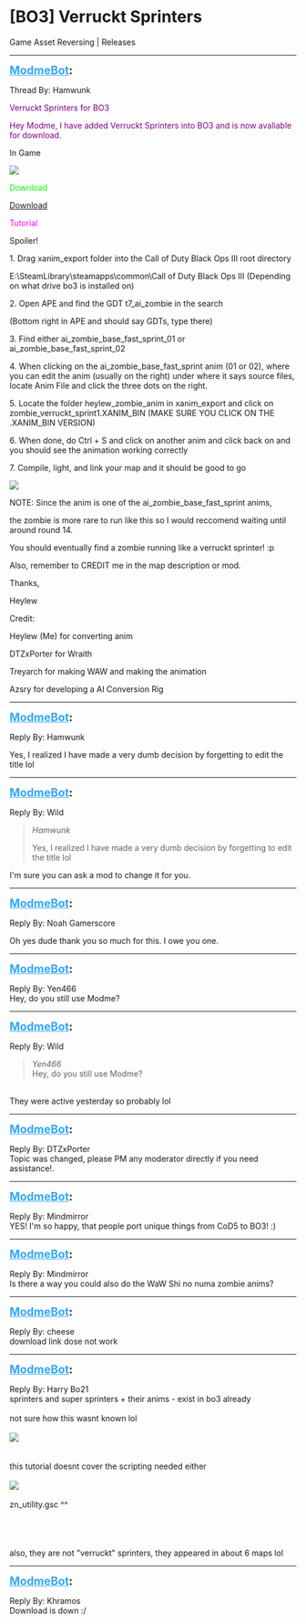 # [BO3] Verruckt Sprinters
Game Asset Reversing | Releases

---
<strong style="font-size: 1.4em;"><span style="text-decoration: underline;text-decoration-color: #34a7f9;"><span style="color:#34a7f9;">ModmeBot</span></span>:</strong>

<p>Thread By: Hamwunk<br /><p style="text-align:left;"><span style="color:#800080;"><span style="color:#800080;">Verruckt Sprinters for BO3</span></span></p><p style="text-align:left;"><span style="color:#800080;">Hey Modme, I have added Verruckt Sprinters into BO3 and is now avaliable for download.</span></p><p style="text-align:left;"></p><p style="text-align:left;"></p><p style="text-align:left;">In Game</p><p style="text-align:left;"><img style="max-width: 500px;" src="https://i.gyazo.com/0725392e48adbf0c028bc2db4e18212e.png"></p><p style="text-align:left;"></p><p style="text-align:left;"><span style="color:#00ff00;">Download</span></p><p style="text-align:left;"><a href="https://mega.nz/#F!kQlkWBpA!iKSF-D7duenTArpMZIz9qQ">Download</a></p><p style="text-align:left;"></p><p style="text-align:left;"><span style="color:#ff00ff;">Tutorial</span></p><p style="text-align:left;"></p>Spoiler!
<p style="text-align:left;">1. Drag xanim_export folder into the Call of Duty Black Ops III root directory</p><p style="text-align:left;"></p><p style="text-align:left;">E:\SteamLibrary\steamapps\common\Call of Duty Black Ops III (Depending on what drive bo3 is installed on)</p><p style="text-align:left;"></p><p style="text-align:left;">2. Open APE and find the GDT t7_ai_zombie in the search</p><p style="text-align:left;"></p><p style="text-align:left;">(Bottom right in APE and should say GDTs, type there)</p><p style="text-align:left;"></p><p style="text-align:left;">3. Find either ai_zombie_base_fast_sprint_01 or ai_zombie_base_fast_sprint_02</p><p style="text-align:left;"></p><p style="text-align:left;">4. When clicking on the ai_zombie_base_fast_sprint anim (01 or 02), where you can edit the anim (usually on the right) under where it says source files, locate Anim File and click the three dots on the right.</p><p style="text-align:left;"></p><p style="text-align:left;">5. Locate the folder heylew_zombie_anim in xanim_export and click on zombie_verruckt_sprint1.XANIM_BIN (MAKE SURE YOU CLICK ON THE .XANIM_BIN VERSION)</p><p style="text-align:left;"></p><p style="text-align:left;">6. When done, do Ctrl + S and click on another anim and click back on and you should see the animation working correctly</p><p style="text-align:left;"></p><p style="text-align:left;">7. Compile, light, and link your map and it should be good to go</p><p style="text-align:left;"></p><p style="text-align:left;"></p><p style="text-align:left;"><img style="max-width: 500px;" src="https://i.gyazo.com/5a09afdbc93dc78972d30e673ef5505c.png"></p><p style="text-align:left;"></p><p style="text-align:left;">NOTE: Since the anim is one of the ai_zombie_base_fast_sprint anims,</p><p style="text-align:left;"></p><p style="text-align:left;">the zombie is more rare to run like this so I would reccomend waiting until around round 14.</p><p style="text-align:left;"></p><p style="text-align:left;">You should eventually find a zombie running like a verruckt sprinter! :p</p>
<p style="text-align:left;">Also, remember to CREDIT me in the map description or mod.</p><p style="text-align:left;"></p><p style="text-align:left;">Thanks,</p><p style="text-align:left;"></p><p style="text-align:left;">Heylew</p><p style="text-align:left;"></p><p style="text-align:left;">Credit:</p><p style="text-align:left;">Heylew (Me) for converting anim</p><p style="text-align:left;"></p><p style="text-align:left;">DTZxPorter for Wraith</p><p style="text-align:left;"></p><p style="text-align:left;">Treyarch for making WAW and making the animation</p><p style="text-align:left;"></p><p style="text-align:left;">Azsry for developing a AI Conversion Rig</p></p>

---
<strong style="font-size: 1.4em;"><span style="text-decoration: underline;text-decoration-color: #34a7f9;"><span style="color:#34a7f9;">ModmeBot</span></span>:</strong>

<p>Reply By: Hamwunk<br /><p style="text-align:left;">Yes, I realized I have made a very dumb decision by forgetting to edit the title lol</p></p>

---
<strong style="font-size: 1.4em;"><span style="text-decoration: underline;text-decoration-color: #34a7f9;"><span style="color:#34a7f9;">ModmeBot</span></span>:</strong>

<p>Reply By: Wild<br /><blockquote><em>Hamwunk</em><p style="text-align:left;">Yes, I realized I have made a very dumb decision by forgetting to edit the title lol</p></blockquote><p style="text-align:left;">I&#39;m sure you can ask a mod to change it for you.</p></p>

---
<strong style="font-size: 1.4em;"><span style="text-decoration: underline;text-decoration-color: #34a7f9;"><span style="color:#34a7f9;">ModmeBot</span></span>:</strong>

<p>Reply By: Noah Gamerscore<br /><p style="text-align:left;">Oh yes dude thank you so much for this. I owe you one.</p></p>

---
<strong style="font-size: 1.4em;"><span style="text-decoration: underline;text-decoration-color: #34a7f9;"><span style="color:#34a7f9;">ModmeBot</span></span>:</strong>

<p>Reply By: Yen466<br />Hey, do you still use Modme?</p>

---
<strong style="font-size: 1.4em;"><span style="text-decoration: underline;text-decoration-color: #34a7f9;"><span style="color:#34a7f9;">ModmeBot</span></span>:</strong>

<p>Reply By: Wild<br /><blockquote><em>Yen466</em><br />Hey, do you still use Modme?</blockquote><br />They were active yesterday so probably lol</p>

---
<strong style="font-size: 1.4em;"><span style="text-decoration: underline;text-decoration-color: #34a7f9;"><span style="color:#34a7f9;">ModmeBot</span></span>:</strong>

<p>Reply By: DTZxPorter<br />Topic was changed, please PM any moderator directly if you need assistance!.</p>

---
<strong style="font-size: 1.4em;"><span style="text-decoration: underline;text-decoration-color: #34a7f9;"><span style="color:#34a7f9;">ModmeBot</span></span>:</strong>

<p>Reply By: Mindmirror<br />YES! I&#39;m so happy, that people port unique things from CoD5 to BO3! :)</p>

---
<strong style="font-size: 1.4em;"><span style="text-decoration: underline;text-decoration-color: #34a7f9;"><span style="color:#34a7f9;">ModmeBot</span></span>:</strong>

<p>Reply By: Mindmirror<br />Is there a way you could also do the WaW Shi no numa zombie anims?</p>

---
<strong style="font-size: 1.4em;"><span style="text-decoration: underline;text-decoration-color: #34a7f9;"><span style="color:#34a7f9;">ModmeBot</span></span>:</strong>

<p>Reply By: cheese<br />download link dose not work</p>

---
<strong style="font-size: 1.4em;"><span style="text-decoration: underline;text-decoration-color: #34a7f9;"><span style="color:#34a7f9;">ModmeBot</span></span>:</strong>

<p>Reply By: Harry Bo21<br />sprinters and super sprinters + their anims - exist in bo3 already<br /> <br />not sure how this wasnt known lol<br /> <br /><img style="max-width: 500px;" src="https://i.gyazo.com/582838e19086b1bb1aa68bbc5ab5d48f.png"><br /> <br /> <br />this tutorial doesnt cover the scripting needed either<br /> <br /><img style="max-width: 500px;" src="https://i.gyazo.com/4b137309ec50fb832f7ef1d63bc8eb55.png"><br /> <br />zn_utility.gsc ^^<br /> <br /> <br /> <br /> <br />also, they are not &quot;verruckt&quot; sprinters, they appeared in about 6 maps lol</p>

---
<strong style="font-size: 1.4em;"><span style="text-decoration: underline;text-decoration-color: #34a7f9;"><span style="color:#34a7f9;">ModmeBot</span></span>:</strong>

<p>Reply By: Khramos<br />Download is down :/</p>
